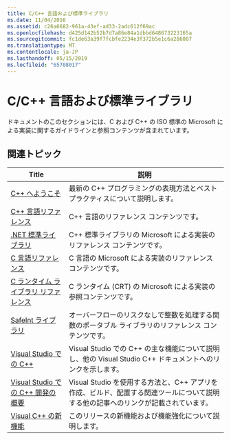 ```yaml
---
title: C/C++ 言語および標準ライブラリ
ms.date: 11/04/2016
ms.assetid: c26a6682-961a-43ef-ad33-2adc612f69ac
ms.openlocfilehash: d425d142b52b7d7a86e84a1dbbd648673223165a
ms.sourcegitcommit: fc1de63a39f7fcbfe2234e3f372b5e1c6a286087
ms.translationtype: MT
ms.contentlocale: ja-JP
ms.lasthandoff: 05/15/2019
ms.locfileid: "65708017"
---
```

# <a name="cc-language-and-standard-libraries"></a>C/C++ 言語および標準ライブラリ

ドキュメントのこのセクションには、C および C++ の ISO 標準の Microsoft による実装に関するガイドラインと参照コンテンツが含まれています。

## <a name="related-articles"></a>関連トピック

|Title|説明|
|-----------|-----------------|
|[C++ へようこそ](../cpp/welcome-back-to-cpp-modern-cpp.md)|最新の C++ プログラミングの表現方法とベスト プラクティスについて説明します。|
|[C++ 言語リファレンス](../cpp/cpp-language-reference.md)|C++ 言語のリファレンス コンテンツです。|
|[.NET 標準ライブラリ](../standard-library/cpp-standard-library-reference.md)|C++ 標準ライブラリの Microsoft による実装のリファレンス コンテンツです。|
|[C 言語リファレンス](../c-language/c-language-reference.md)|C 言語の Microsoft による実装のリファレンス コンテンツです。|
|[C ランタイム ライブラリ リファレンス](../c-runtime-library/c-run-time-library-reference.md)|C ランタイム (CRT) の Microsoft による実装の参照コンテンツです。|
|[SafeInt ライブラリ](../safeint/safeint-library.md)|オーバーフローのリスクなしで整数を処理する関数のポータブル ライブラリのリファレンス コンテンツです。|
|[Visual Studio での C++](../overview/visual-cpp-in-visual-studio.md)|Visual Studio での C++ の主な機能について説明し、他の Visual Studio C++ ドキュメントへのリンクを示します。|
|[Visual Studio での C++ 開発の概要](../overview/overview-of-cpp-development.md)|Visual Studio を使用する方法と、C++ アプリを作成、ビルド、配置する関連ツールについて説明する他の記事へのリンクが記載されています。|
|[Visual C++ の新機能](../overview/what-s-new-for-visual-cpp-in-visual-studio.md)|このリリースの新機能および機能強化について説明します。|